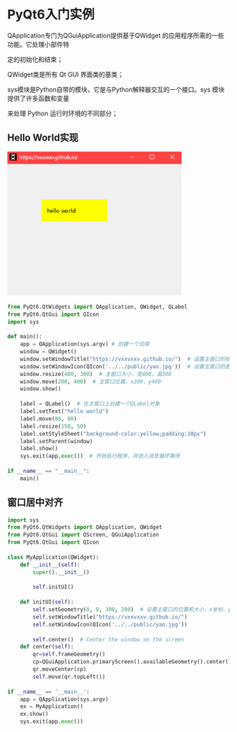 # PyQt6入门实例

QApplication专门为QGuiApplication提供基于QWidget 的应用程序所需的一些功能。它处理小部件特

定的初始化和结束；

QWidget类是所有 Qt GUI 界面类的基类；

sys模块是Python自带的模块，它是与Python解释器交互的一个接口。sys 模块提供了许多函数和变量

来处理 Python 运行时环境的不同部分；

##  Hello World实现

![alt text](image-10.png)

```python
from PyQt6.QtWidgets import QApplication, QWidget, QLabel
from PyQt6.QtGui import QIcon
import sys

def main():
    app = QApplication(sys.argv) # 创建一个应用
    window = QWidget()
    window.setWindowTitle("https://vxxvxxv.github.io/")  # 设置主窗口的标题为"派森斗罗"
    window.setWindowIcon(QIcon('../../public/yao.jpg'))  # 设置主窗口的图标为'logo.png'文件
    window.resize(400, 300)  # 主窗口大小，宽400，高300
    window.move(200, 400)  # 主窗口位置，x200，y400
    window.show()

    label = QLabel()  # 在主窗口上创建一个QLabel对象
    label.setText("hello world")
    label.move(80, 80)
    label.resize(150, 50)
    label.setStyleSheet("background-color:yellow;padding:10px")
    label.setParent(window)
    label.show()
    sys.exit(app.exec())  # 开始执行程序，并进入消息循环等待

if __name__ == "__main__":
    main()
```

##  窗口居中对齐

```python
import sys
from PyQt6.QtWidgets import QApplication, QWidget
from PyQt6.QtGui import QScreen, QGuiApplication
from PyQt6.QtGui import QIcon

class MyApplication(QWidget):
    def __init__(self):
        super().__init__()

        self.initUI()

    def initUI(self):
        self.setGeometry(0, 0, 300, 200)  # 设置主窗口的位置和大小，x坐标、y坐标、宽度、高度
        self.setWindowTitle("https://vxxvxxv.github.io/")
        self.setWindowIcon(QIcon('../../public/yao.jpg'))

        self.center()  # Center the window on the screen
    def center(self):
        qr=self.frameGeometry()
        cp=QGuiApplication.primaryScreen().availableGeometry().center()
        qr.moveCenter(cp)
        self.move(qr.topLeft())

if __name__ == '__main__':
    app = QApplication(sys.argv)
    ex = MyApplication()
    ex.show()
    sys.exit(app.exec())
```